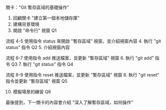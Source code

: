 關卡："Git 暫存區域的基礎操作"

1. 回顧關卡 "建立第一個本地儲存庫"
2. 建構背景環境
3. 開啟 "命令行" 視窗 Q1

流程 4-5 使用指令 status 來開啟 "暫存區域" 視窗，並介紹視窗內容
4. 執行 "git status" 指令 Q2
5. 介紹視窗內容

流程 6-7 使用指令 add 推送檔案，並更新 "暫存區域" 視窗
6. 執行 "git add" 指令 Q3
7. 執行 "git status" 指令 Q4

流程 8-9 使用指令 reset 推送檔案，並更新 "暫存區域" 視窗
8. 執行 "git reset" 指令並更新 "暫存區域" 視窗 Q5

10. 模擬場景的練習 Q6

最後提到，下一關卡的內容會介紹 "深入了解暫存區域，如何操作"